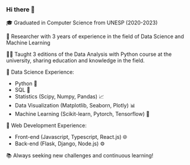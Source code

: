 ### Hi there 👋

🎓 Graduated in Computer Science from UNESP (2020-2023)

🔬 Researcher with 3 years of experience in the field of Data Science and Machine Learning

👨‍🏫 Taught 3 editions of the Data Analysis with Python course at the university, sharing education and knowledge in the field.

💼 Data Science Experience:

* Python 🐍
* SQL 📂
* Statistics (Scipy, Numpy, Pandas) 📈
* Data Visualization (Matplotlib, Seaborn, Plotly) 📊
* Machine Learning (Scikit-learn, Pytorch, Tensorflow) 🤖

💼 Web Development Experience:

* Front-end (Javascript, Typescript, React.js) 🌐
* Back-end (Flask, Django, Node.js) ⚙️

📚 Always seeking new challenges and continuous learning!
